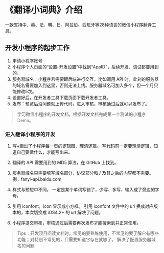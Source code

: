 # 《翻译小词典》介绍
一款支持中、英、法、韩、日、阿拉伯、西班牙等28种语言的微信小程序翻译工具。

## 开发小程序的起步工作

1. 申请小程序账号
2. 小程序个人页面的“设置-开发设置”中找到“AppID”，后续开发、调试都要用到的。
3. 服务器域名：小程序若需要跟后端进行交互，比如调用 API 时，此刻的服务器的域名需要加入到这里，否则无法上线。服务器域名可加入多个，但一个月只能修改5次。
4. 设置好后，在开发者工具下载页面下载开发者工具。
5. 发布：预览后没问题就上传代码，进入审核，审核通过后就可以发布了。
> 学习微信小程序的开发文档，根据开发文档完成第一个测试的小程序 Demo。


### 进入翻译小程序的开发

1. 写+画出了小程序每一页的逻辑图，理清逻辑。
写代码前一定要理清逻辑，知道自己要做什么，才能写出来。

2. 翻译的 API 需要用到的 MD5 算法，在 GitHub 上找到。

3. 服务器域名只需要填写域名部分，协议部分和 / 及其之后的内容都不需要。
例：fanyi-api.baidu.com

4. 样式与预想中不同。
一定是某个单词写错了，少写、多写、输入成了旁边的字母。

5. 引用 iconfont，icon 显示成小方框。
引用 iconfont 文件中的 url 换成对应版本的，本次切换成 iOS4.2+ 的 url 解决了问题。

6. 小程序提交审核，审核通过后需要再次发布才能搜索到并正常使用。

> Tips：开发项目阅读文档时，常见的要熟练使用，不常见的要了解它有哪些功能；对特别不常见的，只需要知道它存在就够了。
解决了配置服务器域名的问题
